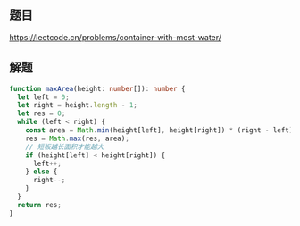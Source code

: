 ## 题目

https://leetcode.cn/problems/container-with-most-water/

## 解题

```typescript
function maxArea(height: number[]): number {
  let left = 0;
  let right = height.length - 1;
  let res = 0;
  while (left < right) {
    const area = Math.min(height[left], height[right]) * (right - left);
    res = Math.max(res, area);
    // 短板越长面积才能越大
    if (height[left] < height[right]) {
      left++;
    } else {
      right--;
    }
  }
  return res;
}
```
